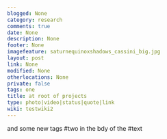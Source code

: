 ```yaml
---
blogged: None
category: research
comments: true
date: None
description: None
footer: None
imagefeature: saturnequinoxshadows_cassini_big.jpg
layout: post
link: None
modified: None
otherlocations: None
private: false
tags: one
title: at root of projects
type: photo|video|status|quote|link
wiki: testwiki2
---
```

<!--summary-->




and some new tags #two in the bdy of the #text